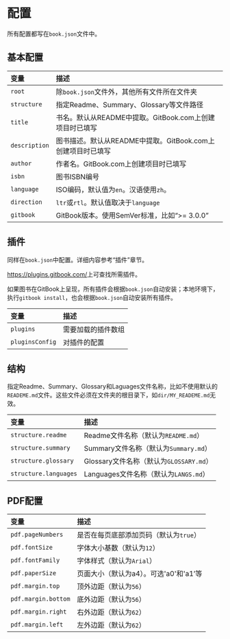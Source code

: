 # 配置

所有配置都写在`book.json`文件中。

## 基本配置

| 变量            | 描述                                     |
| :------------ | :------------------------------------- |
| `root`        | 除`book.json`文件外，其他所有文件所在文件夹            |
| `structure`   | 指定Readme、Summary、Glossary等文件路径         |
| `title`       | 书名。默认从README中提取。GitBook.com上创建项目时已填写   |
| `description` | 图书描述。默认从README中提取。GitBook.com上创建项目时已填写 |
| `author`      | 作者名。GitBook.com上创建项目时已填写               |
| `isbn`        | 图书ISBN编号                               |
| `language`    | ISO编码，默认值为`en`。汉语使用`zh`。               |
| `direction`   | `ltr`或`rtl`。默认值取决于`language`           |
| `gitbook`     | GitBook版本。使用SemVer标准，比如“>= 3.0.0”      |

## 插件

同样在`book.json`中配置。详细内容参考“插件”章节。

<https://plugins.gitbook.com/>上可查找所需插件。

如果图书在GitBook上呈现，所有插件会根据`book.json`自动安装；本地环境下，执行`gitbook install`，也会根据`book.json`自动安装所有插件。

| 变量              | 描述        |
| :-------------- | :-------- |
| `plugins`       | 需要加载的插件数组 |
| `pluginsConfig` | 对插件的配置    |

## 结构

指定Readme、Summary、Glossary和Laguages文件名称，比如不使用默认的`READEME.md`文件。这些文件必须在文件夹的根目录下，如`dir/MY_READEME.md`无效。

| 变量                    | 描述                             |
| :-------------------- | :----------------------------- |
| `structure.readme`    | Readme文件名称（默认为`README.md`）     |
| `structure.summary`   | Summary文件名称（默认为`Summary.md`）   |
| `structure.glossary`  | Glossary文件名称（默认为`GLOSSARY.md`） |
| `structure.languages` | Languages文件名称（默认为`LANGS.md`）   |

## PDF配置

| 变量                  | 描述                       |
| :------------------ | :----------------------- |
| `pdf.pageNumbers`   | 是否在每页底部添加页码（默认为`true`）   |
| `pdf.fontSize`      | 字体大小基数（默认为`12`）          |
| `pdf.fontFamily`    | 字体样式（默认为`Arial`）         |
| `pdf.paperSize`     | 页面大小（默认为a4）。可选'a0'和'a1’等 |
| `pdf.margin.top`    | 顶外边距（默认为`56`）            |
| `pdf.margin.bottom` | 底外边距（默认为`56`）            |
| `pdf.margin.right`  | 右外边距（默认为`62`）            |
| `pdf.margin.left`   | 左外边距（默认为`62`）            |
